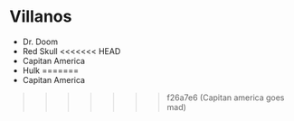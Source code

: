 # Villanos

* Dr. Doom
* Red Skull
<<<<<<< HEAD
* Capitan America
* Hulk
=======
* Capitan America
>>>>>>> f26a7e6 (Capitan america goes mad)
